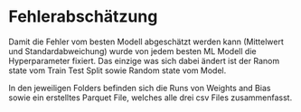 # Fehlerabschätzung

Damit die Fehler vom besten Modell abgeschätzt werden kann (Mittelwert und Standardabweichung) wurde von jedem besten ML Modell die Hyperparameter fixiert. 
Das einzige was sich dabei ändert ist der Ranom state vom Train Test Split sowie Random state vom Model. 

In den jeweiligen Folders befinden sich die Runs von Weights and Bias sowie ein erstelltes Parquet File, welches alle drei csv Files zusammenfasst. 
